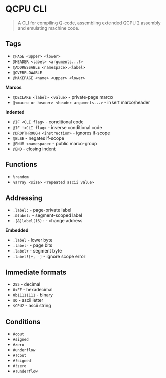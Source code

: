 
# QCPU CLI

> A CLI for compiling Q-code, assembling extended QCPU 2 assembly and emulating machine code.

## Tags
* `@PAGE <upper> <lower>`
* `@HEADER <label> <arguments...?>`
* `@ADDRESSABLE <namespace>.<label>`
* `@OVERFLOWABLE`
* `@MAKEPAGE <name> <upper> <lower>`

**Marcos**
* `@DECLARE <label> <value>` - private-page marco
* `@<macro or header> <header arguments...>` - insert marco/header

**Indented**
* `@IF <CLI flag>` - conditional code
* `@IF !<CLI flag>` - inverse conditional code
* `@DROPTHROUGH <instruction>` - ignores if-scope
* `@ELSE` - negates if-scope
* `@ENUM <namespace>` - public marco-group
* `@END` - closing indent

## Functions
* `%random`
* `%array <size> <repeated ascii value>`

## Addressing
* `.label:` - page-private label
* `.&label:` - segment-scoped label
* `.[&]label(16):` - change address

**Embedded**
* `.label` - lower byte 
* `.label-` - page bits
* `.label+` - segment byte
* `.label![+, -]` - ignore scope error

## Immediate formats
* `255` - decimal
* `0xFF` - hexadecimal
* `0b11111111` - binary
* `$Q` - ascii letter
* `$CPU2` - ascii string

## Conditions
* `#cout`
* `#signed`
* `#zero`
* `#underflow`
* `#!cout`
* `#!signed`
* `#!zero`
* `#!underflow`
